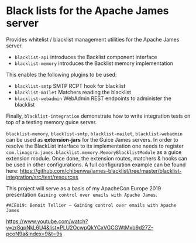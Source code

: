 # Black lists for the Apache James server

Provides whitelist / blacklist management utilities for the Apache James server.

 - `blacklist-api` introduces the Backlist component interface
 - `blacklist-memory` introduces the Backlist memory implementation

This enables the following plugins to be used:

 - `blacklist-smtp` SMTP RCPT hook for blacklist
 - `blacklist-mailet` Matchers reading the blacklist
 - `blacklist-webadmin` WebAdmin REST endpoints to administer the blacklist
 
 Finally, `blacklist-integration` demonstrate how to write integration tests on top of a testing memory guice server.

`blacklist-memory`, `blacklist-smtp`, `blacklist-mailet`, `blacklist-webadmin` can be used as **extension-jars** for the Guice James servers. In order to resolve the BlackList interface to its implementation one needs to register `com.linagora.james.blacklist.memory.MemoryBlacklistModule` as a guice extension module. Once done, the extension routes, matchers & hooks can be used in other configurations. A full configuration example can be found here: https://github.com/chibenwa/james-blacklist/tree/master/blacklist-integration/src/test/resources


This project will serve as a basis of my ApacheCon Europe 2019 presentation `Gaining control over emails with Apache James`.

`#ACEU19: Benoit Tellier – Gaining control over emails with Apache James`

https://www.youtube.com/watch?v=zr8qpNkL6U4&list=PLU2OcwpQkYCxVGCGWtMxb9d27Z-pcoN9a&index=9&t=9s
